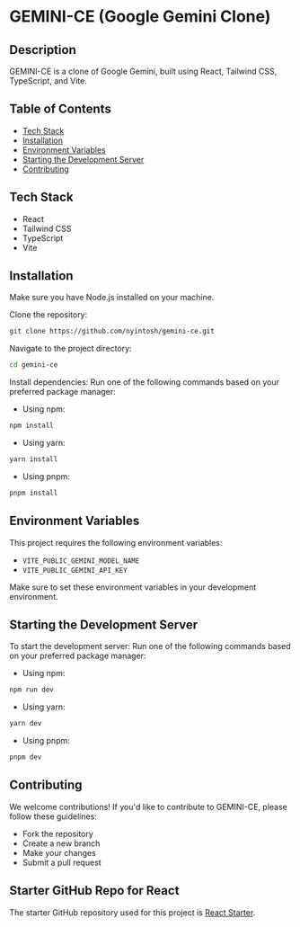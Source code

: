# GEMINI-CE (Google Gemini Clone)

## Description

GEMINI-CE is a clone of Google Gemini, built using React, Tailwind CSS, TypeScript, and Vite.

## Table of Contents

- [Tech Stack](#tech-stack)
- [Installation](#installation)
- [Environment Variables](#environment-variables)
- [Starting the Development Server](#starting-the-development-server)
- [Contributing](#contributing)

## Tech Stack

- React
- Tailwind CSS
- TypeScript
- Vite

## Installation

Make sure you have Node.js installed on your machine.

Clone the repository:

```bash
git clone https://github.com/nyintosh/gemini-ce.git
```

Navigate to the project directory:

```bash
cd gemini-ce
```

Install dependencies:
Run one of the following commands based on your preferred package manager:

- Using npm:

```bash
npm install
```

- Using yarn:

```bash
yarn install
```

- Using pnpm:

```bash
pnpm install
```

## Environment Variables

This project requires the following environment variables:

- `VITE_PUBLIC_GEMINI_MODEL_NAME`
- `VITE_PUBLIC_GEMINI_API_KEY`

Make sure to set these environment variables in your development environment.

## Starting the Development Server

To start the development server:
Run one of the following commands based on your preferred package manager:

- Using npm:

```bash
npm run dev
```

- Using yarn:

```bash
yarn dev
```

- Using pnpm:

```bash
pnpm dev
```

## Contributing

We welcome contributions! If you'd like to contribute to GEMINI-CE, please follow these guidelines:

- Fork the repository
- Create a new branch
- Make your changes
- Submit a pull request

## Starter GitHub Repo for React

The starter GitHub repository used for this project is [React Starter](https://github.com/nyintosh/react-starter).
